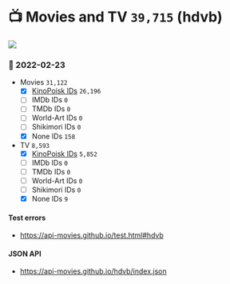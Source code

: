 # :tv: Movies and TV `39,715` (hdvb)

<a href="https://API-Movies.github.io"><img src="https://API-Movies.github.io/banner.png?cache"></a>

### :date: 2022-02-23
- Movies `31,122`
  - [x] <a href="https://API-Movies.github.io/hdvb/movie_kinopoisk_ids.json">KinoPoisk IDs</a> `26,196`
  - [ ] IMDb IDs `0`
  - [ ] TMDb IDs `0`
  - [ ] World-Art IDs `0`
  - [ ] Shikimori IDs `0`
  - [x] None IDs `158`
- TV `8,593`
  - [x] <a href="https://API-Movies.github.io/hdvb/tv_kinopoisk_ids.json">KinoPoisk IDs</a> `5,852`
  - [ ] IMDb IDs `0`
  - [ ] TMDb IDs `0`
  - [ ] World-Art IDs `0`
  - [ ] Shikimori IDs `0`
  - [x] None IDs `9`
#### Test errors
- <a href='https://api-movies.github.io/test.html#hdvb'>https://api-movies.github.io/test.html#hdvb</a>
#### JSON API
- <a href='https://api-movies.github.io/hdvb/index.json'>https://api-movies.github.io/hdvb/index.json</a>
